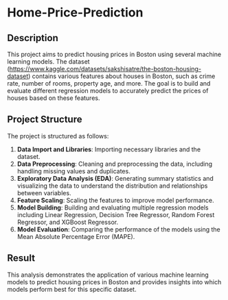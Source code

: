 # Home-Price-Prediction

## Description
This project aims to predict housing prices in Boston using several machine learning models. The dataset (https://www.kaggle.com/datasets/sakshisatre/the-boston-housing-dataset) contains various features about houses in Boston, such as crime rate, number of rooms, property age, and more. The goal is to build and evaluate different regression models to accurately predict the prices of houses based on these features.

## Project Structure
The project is structured as follows:
1. **Data Import and Libraries**: Importing necessary libraries and the dataset.
2. **Data Preprocessing**: Cleaning and preprocessing the data, including handling missing values and duplicates.
3. **Exploratory Data Analysis (EDA)**: Generating summary statistics and visualizing the data to understand the distribution and relationships between variables.
4. **Feature Scaling**: Scaling the features to improve model performance.
5. **Model Building**: Building and evaluating multiple regression models including Linear Regression, Decision Tree Regressor, Random Forest Regressor, and XGBoost Regressor.
6. **Model Evaluation**: Comparing the performance of the models using the Mean Absolute Percentage Error (MAPE).

## Result
This analysis demonstrates the application of various machine learning models to predict housing prices in Boston and provides insights into which models perform best for this specific dataset.
